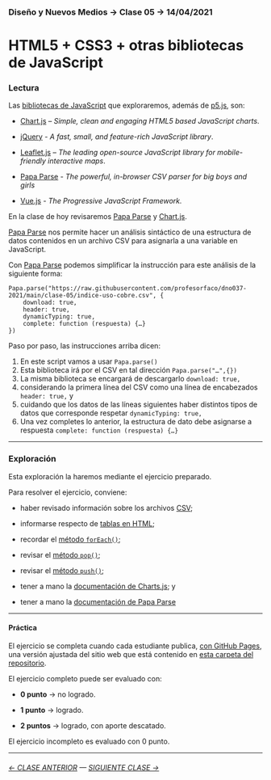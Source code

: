 ### Diseño y Nuevos Medios → Clase 05 → 14/04/2021

# HTML5 + CSS3 + otras bibliotecas de JavaScript

### Lectura

Las [bibliotecas de JavaScript](https://en.wikipedia.org/wiki/List_of_JavaScript_libraries) que exploraremos, además de [p5.js](https://p5js.org/es/), son:

- [Chart.js](https://www.chartjs.org/) – *Simple, clean and engaging HTML5 based JavaScript charts*.

- [jQuery](https://jquery.com/) - *A fast, small, and feature-rich JavaScript library*.

- [Leaflet.js](https://leafletjs.com/) – *The leading open-source JavaScript library for mobile-friendly interactive maps*.

- [Papa Parse](https://www.papaparse.com/) - *The powerful, in-browser CSV parser for big boys and girls*

- [Vue.js](https://v3.vuejs.org/) - *The Progressive JavaScript Framework.*

En la clase de hoy revisaremos [Papa Parse](https://www.papaparse.com/) y [Chart.js](https://www.chartjs.org/).

[Papa Parse](https://www.papaparse.com/) nos permite hacer un análisis sintáctico de una estructura de datos contenidos en un archivo CSV para asignarla a una variable en JavaScript.

Con [Papa Parse](https://www.papaparse.com/) podemos simplificar la instrucción para este análisis de la siguiente forma:

```
Papa.parse("https://raw.githubusercontent.com/profesorfaco/dno037-2021/main/clase-05/indice-uso-cobre.csv", {
    download: true,
    header: true,
    dynamicTyping: true,
    complete: function (respuesta) {…}
})
```

Paso por paso, las instrucciones arriba dicen:

1. En este script vamos a usar `Papa.parse()`
2. Esta biblioteca irá por el CSV en tal dirección `Papa.parse("…",{})`
3. La misma biblioteca se encargará de descargarlo `download: true,` 
4. considerando la primera línea del CSV como una línea de encabezados `header: true,` y
5. cuidando que los datos de las líneas siguientes  haber distintos tipos de datos que corresponde respetar `dynamicTyping: true,`
6. Una vez completes lo anterior, la estructura de dato debe asignarse a respuesta `complete: function (respuesta) {…}`

- - - - - - - - - - - 

### Exploración

Esta exploración la haremos mediante el ejercicio preparado. 

Para resolver el ejercicio, conviene: 

- haber revisado información sobre los archivos [CSV](https://es.wikipedia.org/wiki/Valores_separados_por_comas);

- informarse respecto de [tablas en HTML](https://www.htmlquick.com/es/tutorials/tables.html);

- recordar el [método `forEach()`](https://developer.mozilla.org/es/docs/Web/JavaScript/Referencia/Objetos_globales/Array/forEach);

- revisar el [método `pop()`](https://developer.mozilla.org/es/docs/Web/JavaScript/Referencia/Objetos_globales/Array/pop);

- revisar el [método `push()`](https://developer.mozilla.org/es/docs/Web/JavaScript/Referencia/Objetos_globales/Array/push);

- tener a mano la [documentación de Charts.js](https://www.chartjs.org/docs/latest/); y

- tener a mano la [documentación de Papa Parse](https://www.papaparse.com/docs)

- - - - - - -

#### Práctica

El ejercicio se completa cuando cada estudiante publica, [con GitHub Pages](https://docs.github.com/es/free-pro-team@latest/github/working-with-github-pages/configuring-a-publishing-source-for-your-github-pages-site), una versión ajustada del sitio web que está contenido en [esta carpeta del repositorio](https://profesorfaco.github.io/dno037-2021/clase-05/).

El ejercicio completo puede ser evaluado con:

- **0 punto** → no logrado.

- **1 punto** → logrado.

- **2 puntos** → logrado, con aporte descatado.

El ejercicio incompleto es evaluado con 0 punto.

- - - - - - - - - - - -

###### [← CLASE ANTERIOR](https://github.com/profesorfaco/dno037-2021/tree/main/clase-04) — [SIGUIENTE CLASE →](https://github.com/profesorfaco/dno037-2021/tree/main/clase-06)
